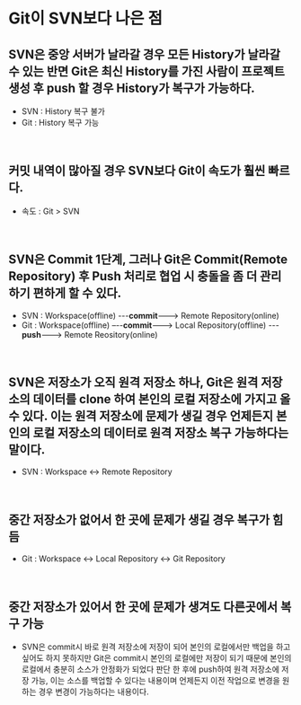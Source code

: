 # Git이 SVN보다 나은 점
## SVN은 중앙 서버가 날라갈 경우 모든 History가 날라갈 수 있는 반면 Git은 최신 History를 가진 사람이 프로젝트 생성 후 push 할 경우 History가 복구가 가능하다.
  - SVN : History 복구 불가
  - Git : History 복구 가능

<br>

## 커밋 내역이 많아질 경우 SVN보다 Git이 속도가 훨씬 빠르다.
  - 속도 : Git > SVN

<br>

## SVN은 Commit 1단계, 그러나 Git은 Commit(Remote Repository)  후 Push 처리로 협업 시 충돌을 좀 더 관리하기 편하게 할 수 있다.
  - SVN : Workspace(offline) ---**commit**---> Remote Repository(online)
  - Git : Workspace(offline) –--**commit**---> Local Repository(offline) ---**push**---> Remote Reository(online)

<br>

## SVN은 저장소가 오직 원격 저장소 하나, Git은 원격 저장소의 데이터를 clone 하여 본인의 로컬 저장소에 가지고 올 수 있다. 이는 원격 저장소에 문제가 생길 경우 언제든지 본인의 로컬 저장소의 데이터로 원격 저장소 복구 가능하다는 말이다.
  - SVN : Workspace <-> Remote Repository 

<br>

## 중간 저장소가 없어서 한 곳에 문제가 생길 경우 복구가 힘듬
  - Git : Workspace <-> Local Repository <-> Git Repository 

<br>

## 중간 저장소가 있어서 한 곳에 문제가 생겨도 다른곳에서 복구 가능
  - SVN은 commit시 바로 원격 저장소에 저장이 되어 본인의 로컬에서만 백업을 하고 싶어도 하지 못하지만 Git은 commit시 본인의 로컬에만 저장이 되기 때문에 본인의 로컬에서 충분히 소스가 안정화가 되었다 판단 한 후에 push하여 원격 저장소에 저장 가능, 이는 소스를 백업할 수 있다는 내용이며 언제든지 이전 작업으로 변경을 원하는 경우 변경이 가능하다는 내용이다.
